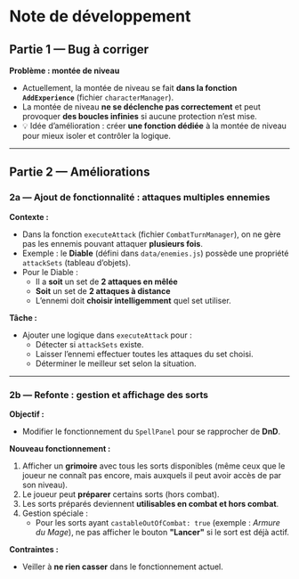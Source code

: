 # Note de développement

## Partie 1 — Bug à corriger
**Problème : montée de niveau**
- Actuellement, la montée de niveau se fait **dans la fonction `AddExperience`** (fichier `characterManager`).
- La montée de niveau **ne se déclenche pas correctement** et peut provoquer **des boucles infinies** si aucune protection n’est mise.
- 💡 Idée d’amélioration : créer **une fonction dédiée** à la montée de niveau pour mieux isoler et contrôler la logique.

---

## Partie 2 — Améliorations

### 2a — Ajout de fonctionnalité : attaques multiples ennemies
**Contexte :**
- Dans la fonction `executeAttack` (fichier `CombatTurnManager`), on ne gère pas les ennemis pouvant attaquer **plusieurs fois**.
- Exemple : le **Diable** (défini dans `data/enemies.js`) possède une propriété `attackSets` (tableau d’objets).
- Pour le Diable :
  - Il a **soit** un set de **2 attaques en mêlée**  
  - **Soit** un set de **2 attaques à distance**  
  - L’ennemi doit **choisir intelligemment** quel set utiliser.

**Tâche :**
- Ajouter une logique dans `executeAttack` pour :
  - Détecter si `attackSets` existe.
  - Laisser l’ennemi effectuer toutes les attaques du set choisi.
  - Déterminer le meilleur set selon la situation.

---

### 2b — Refonte : gestion et affichage des sorts
**Objectif :**
- Modifier le fonctionnement du `SpellPanel` pour se rapprocher de **DnD**.

**Nouveau fonctionnement :**
1. Afficher un **grimoire** avec tous les sorts disponibles (même ceux que le joueur ne connaît pas encore, mais auxquels il peut avoir accès de par son niveau).
2. Le joueur peut **préparer** certains sorts (hors combat).
3. Les sorts préparés deviennent **utilisables en combat et hors combat**.
4. Gestion spéciale :
   - Pour les sorts ayant `castableOutOfCombat: true` (exemple : *Armure du Mage*), ne pas afficher le bouton **"Lancer"** si le sort est déjà actif.

**Contraintes :**
- Veiller à **ne rien casser** dans le fonctionnement actuel.
